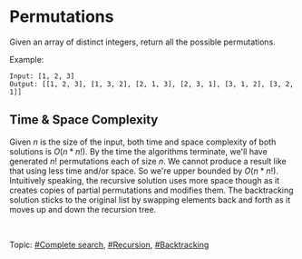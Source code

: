 # Permutations

Given an array of distinct integers, return all the possible permutations.

Example:

```
Input: [1, 2, 3]
Output: [[1, 2, 3], [1, 3, 2], [2, 1, 3], [2, 3, 1], [3, 1, 2], [3, 2, 1]]
```

## Time & Space Complexity

Given $n$ is the size of the input, both time and space complexity of both solutions is $O(n * n!)$.
By the time the algorithms terminate, we'll have generated $n!$ permutations each of size $n$. We
cannot produce a result like that using less time and/or space. So we're upper bounded by
$O(n * n!)$. Intuitively speaking, the recursive solution uses more space though as it creates
copies of partial permutations and modifies them. The backtracking solution sticks to the original
list by swapping elements back and forth as it moves up and down the recursion tree.

</br>

Topic: [#Complete search](), [#Recursion](), [#Backtracking]()
